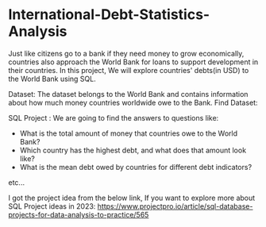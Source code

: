 # International-Debt-Statistics-Analysis

Just like citizens go to a bank if they need money to grow economically, countries also approach the World Bank for loans to support development in their countries. In this project, We will explore countries' debts(in USD) to the World Bank using SQL.

Dataset: The dataset belongs to the World Bank and contains information about how much money countries worldwide owe to the Bank.
Find Dataset: 

SQL Project :
We are going to find the answers to questions like:

- What is the total amount of money that countries owe to the World Bank?
- Which country has the highest debt, and what does that amount look like?
- What is the mean debt owed by countries for different debt indicators? 

etc...

I got the project idea from the below link, If you want to explore more about SQL Project ideas in 2023: 
https://www.projectpro.io/article/sql-database-projects-for-data-analysis-to-practice/565

